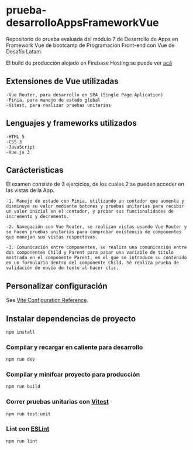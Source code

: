 # prueba-desarrolloAppsFrameworkVue

Repositorio de prueba evaluada del módulo 7 de Desarrollo de Apps en Framework Vue de bootcamp de Programación Front-end con Vue de Desafío Latam.

El build de producción alojado en Firebase Hosting se puede ver [acá]()

## Extensiones de Vue utilizadas

    -Vue Router, para desarrollo en SPA (Single Page Aplication)
    -Pinia, para manejo de estado global
    -Vitest, para realizar pruebas unitarias

## Lenguajes y frameworks utilizados

    -HTML 5
    -CSS 3
    -JavaScript
    -Vue.js 3

## Carácteristicas

El examen consiste de 3 ejercicios, de los cuales 2 se pueden acceder en las vistas de la App.

    -1. Manejo de estado con Pinia, utilizando un contador que aumenta y disminuye su valor mediante botones y pruebas unitarias para recibir un valor inicial en el contador, y probar sus funcionalidades de incremento y decremento.

    -2. Navegación con Vue Router, se realizan vistas usando Vue Router y se hacen pruebas unitarias para comprobar existencia de componentes que manejan sus vistas respectivas.

    -3. Comunicación entre componentes, se realiza una comunicación entre dos componentes Child y Parent para pasar una variable de titulo mostrada en el componente Parent, en el que se introduce su contenido en un formulario dentro del componente Child. Se realiza prueba de validación de envío de texto al hacer clic.

## Personalizar configuración

See [Vite Configuration Reference](https://vitejs.dev/config/).

## Instalar dependencias de proyecto

```sh
npm install
```

### Compilar y recargar en caliente para desarrollo

```sh
npm run dev
```

### Compilar y minifcar proyecto para producción

```sh
npm run build
```

### Correr pruebas unitarias con [Vitest](https://vitest.dev/)

```sh
npm run test:unit
```

### Lint con [ESLint](https://eslint.org/)

```sh
npm run lint
```
